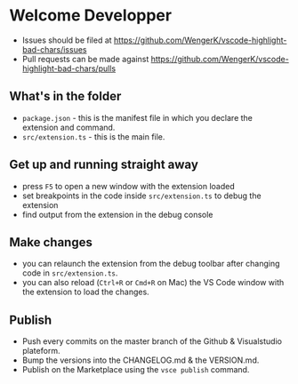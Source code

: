 # Welcome Developper

* Issues should be filed at
https://github.com/WengerK/vscode-highlight-bad-chars/issues
* Pull requests can be made against
https://github.com/WengerK/vscode-highlight-bad-chars/pulls

## What's in the folder

* `package.json` - this is the manifest file in which you declare the extension and command.
* `src/extension.ts` - this is the main file.

## Get up and running straight away

* press `F5` to open a new window with the extension loaded
* set breakpoints in the code inside `src/extension.ts` to debug the extension
* find output from the extension in the debug console

## Make changes

* you can relaunch the extension from the debug toolbar after changing code in `src/extension.ts`.
* you can also reload (`Ctrl+R` or `Cmd+R` on Mac) the VS Code window with the extension to load the changes.

## Publish

* Push every commits on the master branch of the Github & Visualstudio plateform.
* Bump the versions into the CHANGELOG.md & the VERSION.md.
* Publish on the Marketplace using the `vsce publish` command.
